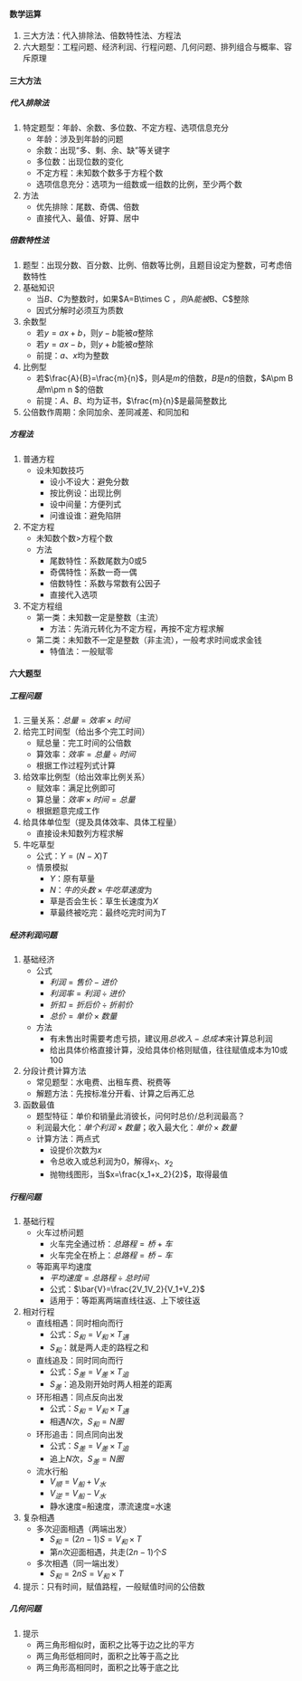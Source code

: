 #### 数学运算

1. 三大方法：代入排除法、倍数特性法、方程法
2. 六大题型：工程问题、经济利润、行程问题、几何问题、排列组合与概率、容斥原理

#### 三大方法

##### 代入排除法

1. 特定题型：年龄、余数、多位数、不定方程、选项信息充分
   - 年龄：涉及到年龄的问题
   - 余数：出现“多、剩、余、缺”等关键字
   - 多位数：出现位数的变化
   - 不定方程：未知数个数多于方程个数
   - 选项信息充分：选项为一组数或一组数的比例，至少两个数
2. 方法
   - 优先排除：尾数、奇偶、倍数
   - 直接代入、最值、好算、居中

##### 倍数特性法

1. 题型：出现分数、百分数、比例、倍数等比例，且题目设定为整数，可考虑倍数特性
2. 基础知识
   - 当$B$、$C$为整数时，如果$A=B\times C $，则$A$能被$B$、$C$整除
   - 因式分解时必须互为质数
3. 余数型
   - 若$y=ax+b$，则$y-b$能被$a$整除
   - 若$y=ax-b$，则$y+b$能被$a$整除
   - 前提：$a$、$x$均为整数
4. 比例型
   - 若$\frac{A}{B}=\frac{m}{n}$，则$A$是$m$的倍数，$B$是$n$的倍数，$A\pm B $是$m\pm n $的倍数
   - 前提：$A$、$B$、均为证书，$\frac{m}{n}$是最简整数比
5. 公倍数作周期：余同加余、差同减差、和同加和

##### 方程法

1. 普通方程
   - 设未知数技巧
     - 设小不设大：避免分数
     - 按比例设：出现比例 
     - 设中间量：方便列式
     - 问谁设谁：避免陷阱
2. 不定方程
   - 未知数个数$>$方程个数
   - 方法
     - 尾数特性：系数尾数为0或5
     - 奇偶特性：系数一奇一偶
     - 倍数特性：系数与常数有公因子
     - 直接代入选项
3. 不定方程组
   - 第一类：未知数一定是整数（主流）
     - 方法：先消元转化为不定方程，再按不定方程求解
   - 第二类：未知数不一定是整数（非主流），一般考求时间或求金钱
     - 特值法：一般赋零

#### 六大题型

##### 工程问题

1. 三量关系：$总量=效率\times 时间$
2. 给完工时间型（给出多个完工时间）
   - 赋总量：完工时间的公倍数
   - 算效率：$效率=总量\div 时间$
   - 根据工作过程列式计算
3. 给效率比例型（给出效率比例关系）
   - 赋效率：满足比例即可
   - 算总量：$效率\times 时间=总量$
   - 根据题意完成工作
4. 给具体单位型（提及具体效率、具体工程量）
   - 直接设未知数列方程求解
5. 牛吃草型 
   - 公式：$Y=(N-X)T$
   - 情景模拟
     - $Y$：原有草量
     - $N$：$牛的头数\times 牛吃草速度$为
     - 草是否会生长：草生长速度为$X$
     - 草最终被吃完：最终吃完时间为$T$

##### 经济利润问题

1. 基础经济
   - 公式
     - $利润=售价-进价$
     - $利润率=利润\div 进价$
     - $折扣=折后价\div 折前价$
     - $总价=单价\times 数量$
   - 方法
     - 有未售出时需要考虑亏损，建议用$总收入-总成本$来计算总利润
     - 给出具体价格直接计算，没给具体价格则赋值，往往赋值成本为10或100
3. 分段计费计算方法
   - 常见题型：水电费、出租车费、税费等
   - 解题方法：先按标准分开看、计算之后再汇总
4. 函数最值
   - 题型特征：单价和销量此消彼长，问何时总价/总利润最高？
   - 利润最大化：$单个利润\times 数量$；收入最大化：$单价\times 数量$
   - 计算方法：两点式
     - 设提价次数为$x$
     - 令总收入或总利润为0，解得$x_1$、$x_2$
     - 抛物线图形，当$x=\frac{x_1+x_2}{2}$，取得最值

##### 行程问题

1. 基础行程
   - 火车过桥问题
     - 火车完全通过桥：$总路程=桥+车$
     - 火车完全在桥上：$总路程=桥-车$
   - 等距离平均速度
     - $平均速度=总路程\div 总时间$
     - 公式：$\bar{V}=\frac{2V_1V_2}{V_1+V_2}$
     - 适用于：等距离两端直线往返、上下坡往返
2. 相对行程
   - 直线相遇：同时相向而行
     - 公式：$S_和=V_和\times T_遇$
     - $S_和$：就是两人走的路程之和
   - 直线追及：同时同向而行
     - 公式：$S_差=V_差\times T_追$
     - $S_差$：追及刚开始时两人相差的距离
   - 环形相遇：同点反向出发
     - 公式：$S_和=V_和\times T_遇$
     - 相遇$N$次，$S_和=N圈$
   - 环形追击：同点同向出发
     - 公式：$S_差=V_差\times T_追$
     - 追上$N$次，$S_差=N圈$
   - 流水行船
     - $V_顺=V_船+V_水$
     - $V_逆=V_船-V_水$
     - 静水速度=船速度，漂流速度=水速
3. 复杂相遇
   - 多次迎面相遇（两端出发）
     - $S_和=(2n-1)S=V_和\times T$
     - 第$n$次迎面相遇，共走$(2n-1)$个$S$
   - 多次相遇（同一端出发）
     - $S_和=2nS=V_和\times T$
4. 提示：只有时间，赋值路程，一般赋值时间的公倍数

##### 几何问题

1. 提示
   - 两三角形相似时，面积之比等于边之比的平方
   - 两三角形低相同时，面积之比等于高之比
   - 两三角形高相同时，面积之比等于底之比